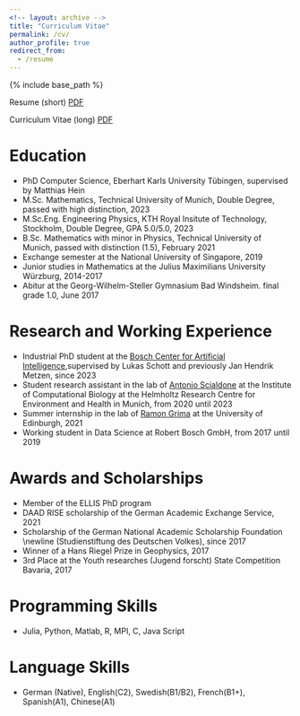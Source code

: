 ```yaml
---
<!-- layout: archive -->
title: "Curriculum Vitae"
permalink: /cv/
author_profile: true
redirect_from:
  - /resume
---
```


{% include base_path %}

Resume (short) [PDF](https://niclaspopp.github.io/files/current_cv_twocolumn.pdf)

Curriculum Vitae (long) [PDF](https://niclaspopp.github.io/files/current_cv_singlecolumn.pdf)


Education
======
* PhD Computer Science, Eberhart Karls University Tübingen, supervised by Matthias Hein
* M.Sc. Mathematics, Technical University of Munich, Double Degree, passed with high distinction, 2023
* M.Sc.Eng. Engineering Physics, KTH Royal Insitute of Technology, Stockholm, Double Degree, GPA 5.0/5.0, 2023
* B.Sc. Mathematics with minor in Physics, Technical University of  Munich, passed with distinction (1.5), February 2021
* Exchange semester at the National University of Singapore, 2019
* Junior studies in Mathematics at the Julius Maximilians University Würzburg, 2014-2017
* Abitur at the Georg-Wilhelm-Steller Gymnasium Bad Windsheim. final grade 1.0, June 2017

Research and Working Experience
======
* Industrial PhD student at the [Bosch Center for Artificial Intelligence](https://www.bosch-ai.com),supervised by Lukas Schott and previously Jan Hendrik Metzen, since 2023
* Student research assistant in the lab of [Antonio Scialdone](https://www.helmholtz-munich.de/en/ies/research-groups/scialdone-lab) at the Institute of Computational Biology at the Helmholtz Research Centre for Environment and Health in Munich, from 2020 until 2023
* Summer internship in the lab of [Ramon Grima](https://www.ed.ac.uk/profile/ramon-grima) at the University of Edinburgh, 2021
* Working student in Data Science at Robert Bosch GmbH, from 2017 until 2019

Awards and Scholarships
======
* Member of the ELLIS PhD program
* DAAD RISE scholarship of the German Academic Exchange Service, 2021
* Scholarship of the German National Academic Scholarship Foundation \newline (Studienstiftung des Deutschen Volkes), since 2017
* Winner of a Hans Riegel Prize in Geophysics, 2017
* 3rd Place at the Youth researches (Jugend forscht) State Competition Bavaria, 2017

Programming Skills
======
* Julia, Python, Matlab, R, MPI, C, Java Script

Language Skills
======
* German (Native), English(C2), Swedish(B1/B2), French(B1+), Spanish(A1), Chinese(A1)
